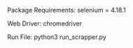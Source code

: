 Package Requirements:
selenium = 4.18.1

Web Driver:
chromedriver

Run File:
python3 run_scrapper.py
